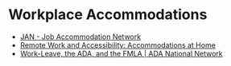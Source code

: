 # Workplace Accommodations

- [JAN - Job Accommodation Network](https://askjan.org/index.cfm)
- [Remote Work and Accessibility: Accommodations at Home](https://www.accessibility.com/blog/remote-work-and-accessibility-accommodations-at-home?utm_campaign=AccessibilityPlus%20Content&utm_content=177645582&utm_medium=social&utm_source=linkedin&hss_channel=lcp-42128303)
- [Work-Leave, the ADA, and the FMLA | ADA National Network](https://adata.org/factsheet/work-leave)
